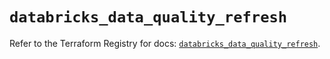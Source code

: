 # `databricks_data_quality_refresh`

Refer to the Terraform Registry for docs: [`databricks_data_quality_refresh`](https://registry.terraform.io/providers/databricks/databricks/1.93.0/docs/resources/data_quality_refresh).
